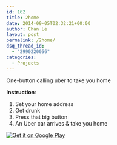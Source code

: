 ```yaml
---
id: 162
title: 2home
date: 2014-09-05T02:32:21+00:00
author: Chan Le
layout: post
permalink: /2home/
dsq_thread_id:
  - "2990220056"
categories:
  - Projects
---
```

One-button calling uber to take you home

 **Instruction**:

1. Set your home address
2. Get drunk
3. Press that big button
4. An Uber car arrives & take you home

[![Get it on Google Play](https://developer.android.com/images/brand/en_generic_rgb_wo_60.png)](https://play.google.com/store/apps/details?id=io.chan.tohome)
